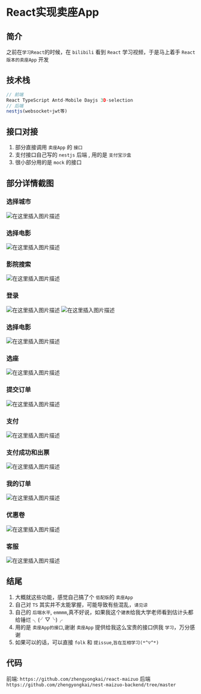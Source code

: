 # React实现卖座App

## 简介

之前在`学习React`的时候，在 `bilibili` 看到 `React` 学习视频，于是马上着手 `React版本的卖座App` 开发

## 技术栈

```js
// 前端
React TypeScript Antd-Mobile Dayjs 3D-selection
// 后端
nestjs(websocket+jwt等)
```

## 接口对接

1.  部分直接调用 `卖座App` 的 `接口`
2.  支付接口自己写的 `nestjs` 后端 , 用的是 `支付宝沙盒`
3.  很小部分用的是 `mock` 的接口

## 部分详情截图

### 选择城市

![在这里插入图片描述](https://img-blog.csdnimg.cn/direct/03126901932041c8b384d72057986c49.jpeg)

### 选择电影

![在这里插入图片描述](https://img-blog.csdnimg.cn/direct/11e9fde9f3c545b3b7de30c4b325038b.png)

### 影院搜索

![在这里插入图片描述](https://img-blog.csdnimg.cn/direct/3e1f1931cf3342139650dfc0baec9e6d.png)

### 登录

![在这里插入图片描述](https://img-blog.csdnimg.cn/direct/89fc50e5d7694c51a1c2078b441d438f.png)
![在这里插入图片描述](https://img-blog.csdnimg.cn/direct/fa2fd9f39f3845ab97ae3f2354ddb91e.png)

### 选择电影

![在这里插入图片描述](https://img-blog.csdnimg.cn/direct/bc8ad3fb486b4100bb97b5553c51d5fe.png)

### 选座

![在这里插入图片描述](https://img-blog.csdnimg.cn/direct/d20e9fe997ed4ab6a3f32f3f63708004.png)

### 提交订单

![在这里插入图片描述](https://img-blog.csdnimg.cn/direct/c81c9d7433964681a8d618dfa4dd9d30.jpeg)

### 支付

![在这里插入图片描述](https://img-blog.csdnimg.cn/direct/30caa588d95b4fe3b7c0d34d16c19edc.png)

### 支付成功和出票

![在这里插入图片描述](https://img-blog.csdnimg.cn/direct/ed1fd48ac5cf44788e20ff7b5436fb4d.png)

### 我的订单

![在这里插入图片描述](https://img-blog.csdnimg.cn/direct/d266a831d00e4ffe87d3af2212e3e5b8.png)

### 优惠卷

![在这里插入图片描述](https://img-blog.csdnimg.cn/direct/a9856e87fdba4f939d1a533df04e4279.png)

### 客服

![在这里插入图片描述](https://img-blog.csdnimg.cn/direct/9b41b7eb0eaa4f898250553ca0fe6c74.png)

## 结尾

1. 大概就这些功能，感觉自己搞了个 `低配版`的 `卖座App`
2. 自己对 `TS` 其实并不太能掌握，可能导致有些混乱，`请见谅`
3. 自己的 `后端水平`, `emmmm`,真不好说，如果我这个`建表`给我大学老师看到估计头都给锤烂 ╮(╯▽╰)╭
4. 用的是 `卖座App的接口`,谢谢 `卖座App` 提供给我这么宝贵的接口供我 `学习`，万分感谢
5. 如果可以的话，可以直接 `folk` 和 `提issue`,`旨在互相学习(*^▽^*)`

## 代码

前端: `https://github.com/zhengyongkai/react-maizuo`
后端 `https://github.com/zhengyongkai/nest-maizuo-backend/tree/master`
